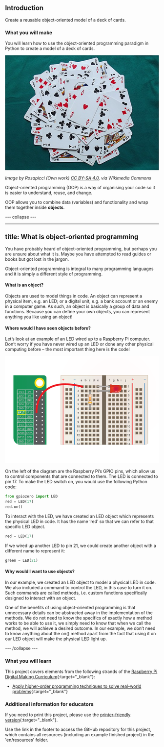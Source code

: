 ## Introduction

Create a reusable object-oriented model of a deck of cards.

### What you will make

You will learn how to use the object-oriented programming paradigm in Python to create a model of a deck of cards.

![Cards](images/cards.jpg)

_Image by Rosapicci (Own work) [CC BY-SA 4.0](https://creativecommons.org/licenses/by-sa/4.0), via Wikimedia Commons_

Object-oriented programming (OOP) is a way of organising your code so it is easier to understand, reuse, and change.

OOP allows you to combine data (variables) and functionality and wrap them together inside **objects**.

--- collapse ---

---
title: What is object-oriented programming
---

You have probably heard of object-oriented programming, but perhaps you are unsure about what it is. Maybe you have attempted to read guides or books but got lost in the jargon. 

Object-oriented programming is integral to many programming languages and it is simply a different style of programming. 

#### What is an object?

Objects are used to model things in code. An object can represent a physical item, e.g. an LED; or a digital unit, e.g. a bank account or an enemy in a computer game. As such, an object is basically a group of data and functions. Because you can define your own objects, you can represent anything you like using an object!

#### Where would I have seen objects before?

Let’s look at an example of an LED wired up to a Raspberry Pi computer. Don’t worry if you have never wired up an LED or done any other physical computing before – the most important thing here is the code!

![led connected to pin 17](images/LED-GP17.gif)

On the left of the diagram are the Raspberry Pi’s GPIO pins, which allow us to control components that are connected to them. The LED is connected to pin 17. To make the LED switch on, you would use the following Python code:

```python
from gpiozero import LED
red = LED(17)			
red.on()
```

To interact with the LED, we have created an LED object which represents the physical LED in code. It has the name ‘red’ so that we can refer to that specific LED object.

```python
red = LED(17)
```

If we wired up another LED to pin 21, we could create another object with a different name to represent it:

```python
green = LED(21)
```

#### Why would I want to use objects?

In our example, we created an LED object to model a physical LED in code. We also included a command to control the LED, in this case to turn it on. Such commands are called methods, i.e. custom functions specifically designed to interact with an object.

One of the benefits of using object-oriented programming is that unnecessary details can be abstracted away in the implementation of the methods. We do not need to know the specifics of exactly how a method works to be able to use it, we simply need to know that when we call the method, we will achieve a desired outcome. In our example, we don’t need to know anything about the on() method apart from the fact that using it on our LED object will make the physical LED light up.

--- /collapse ---

### What you will learn

This project covers elements from the following strands of the [Raspberry Pi Digital Making Curriculum](http://rpf.io/curriculum){:target="_blank"}:

+ [Apply higher-order programming techniques to solve real-world problems](https://curriculum.raspberrypi.org/programming/maker/){:target="_blank"}

### Additional information for educators

If you need to print this project, please use the [printer-friendly version](https://projects.raspberrypi.org/en/projects/deck-of-cards/print){:target="_blank"}.

Use the link in the footer to access the GitHub repository for this project, which contains all resources (including an example finished project) in the 'en/resources' folder.
